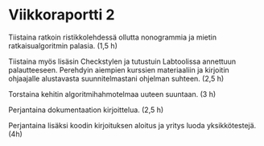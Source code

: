 # Viikkoraportti 2

Tiistaina ratkoin ristikkolehdessä ollutta nonogrammia ja mietin ratkaisualgoritmin palasia. (1,5 h)

Tiistaina myös lisäsin Checkstylen ja tutustuin Labtoolissa annettuun palautteeseen.
Perehdyin aiempien kurssien materiaaliin ja kirjoitin ohjaajalle alustavasta suunnitelmastani ohjelman suhteen. (2,5 h)

Torstaina kehitin algoritmihahmotelmaa uuteen suuntaan. (3 h)

Perjantaina dokumentaation kirjoittelua. (2,5 h)

Perjantaina lisäksi koodin kirjoituksen aloitus ja yritys luoda yksikkötestejä. (4h)

